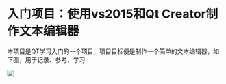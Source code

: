 # 入门项目：使用vs2015和Qt Creator制作文本编辑器
本项目是QT学习入门的一个项目，项目目标便是制作一个简单的文本编辑器，如下图，用于记录、参考、学习

<img src="https://note.youdao.com/yws/api/personal/file/C0D630A9A7F44CABB691629DAD27E4D4?method=download&shareKey=3e929fa15fd0f1aa83d35a898f338e32">